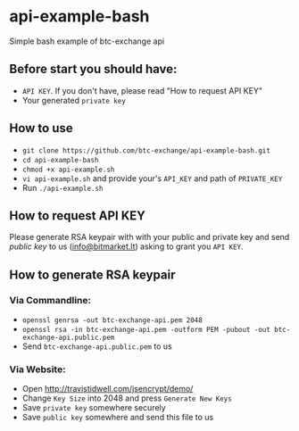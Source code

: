 # api-example-bash
Simple bash example of btc-exchange api

## Before start you should have:
* `API KEY`. If you don't have, please read "How to request API KEY"
* Your generated `private key`

## How to use
* `git clone https://github.com/btc-exchange/api-example-bash.git`
* `cd api-example-bash`
* `chmod +x api-example.sh`
* `vi api-example.sh` and provide your's `API_KEY` and path of `PRIVATE_KEY`
* Run `./api-example.sh`

## How to request API KEY
Please generate RSA keypair with with your public and private key and send _public key_ to us (info@bitmarket.lt) asking to grant you `API KEY`. 

## How to generate RSA keypair
### Via Commandline: 
* `openssl genrsa -out btc-exchange-api.pem 2048`
* `openssl rsa -in btc-exchange-api.pem -outform PEM -pubout -out btc-exchange-api.public.pem`
* Send `btc-exchange-api.public.pem` to us

### Via Website:
* Open http://travistidwell.com/jsencrypt/demo/
* Change `Key Size` into 2048 and press `Generate New Keys`
* Save `private key` somewhere securely
* Save `public key` somewhere and send this file to us

